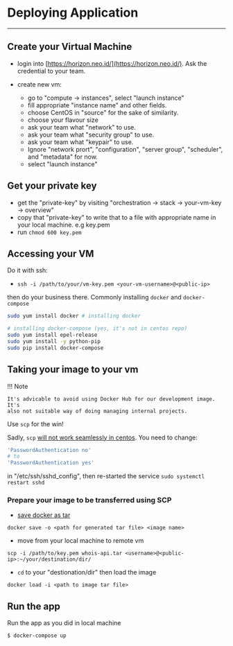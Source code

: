 # Deploying Application

---

## Create your Virtual Machine

- login into [https://horizon.neo.id/](https://horizon.neo.id/). Ask the
credential to your team.

- create new vm:
    - go to "compute → instances", select "launch instance"
    - fill appropriate "instance name" and other fields.
    - choose CentOS in "source" for the sake of similarity.
    - choose your flavour size
    - ask your team what "network" to use.
    - ask your team what "security group" to use.
    - ask your team what "keypair" to use.
    - Ignore "network prort", "configuration", "server group", "scheduler", and
    "metadata" for now.
    - select "launch instance"

## Get your private key

- get the "private-key" by visiting "orchestration → stack → your-vm-key → overview"
- copy that "private-key" to write that to a file with appropriate name in your
  local machine. e.g key.pem
- run `chmod 600 key.pem`

## Accessing your VM

Do it with ssh:

- `ssh -i /path/to/your/vm-key.pem <your-vm-username>@<public-ip>`

then do your business there. Commonly installing `docker` and `docker-compose`

``` bash
sudo yum install docker # installing docker

# installing docker-compose (yes, it's not in centos repo)
sudo yum install epel-release
sudo yum install -y python-pip
sudo pip install docker-compose
```

## Taking your image to your vm

!!! Note

    It's advicable to avoid using Docker Hub for our development image. It's
    also not suitable way of doing managing internal projects.

Use `scp` for the win!

Sadly, `scp` [will not work seamlessly in centos](https://stackoverflow.com/a/39635200/6000005).
You need to change:

``` bash
'PasswordAuthentication no'
# to
'PasswordAuthentication yes'
```

in "/etc/ssh/sshd_config", then re-started the service `sudo systemctl restart sshd`

### Prepare your image to be transferred using SCP

- [save docker as tar](https://stackoverflow.com/a/23938978/6000005)

`docker save -o <path for generated tar file> <image name>`

- move from your local machine to remote vm

`scp -i /path/to/key.pem whois-api.tar <username>@<public-ip>:~/your/destination/dir/`

- `cd` to your "destionation/dir" then load the image

`docker load -i <path to image tar file>`

## Run the app

Run the app as you did in local machine

`$ docker-compose up`
